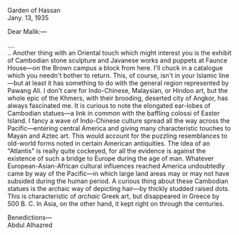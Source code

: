 Garden of Hassan    
Jany. 13, 1935

Dear Malik:—

....  
.. Another thing with an Oriental touch which might interest you is the exhibit of Cambodian stone sculpture and Javanese works and puppets at Faunce House—on the Brown campus a block from here. I'll chuck in a catalogue which you needn't bother to return. This, of course, isn't in your Islamic line—but at least it has something to do with the general region represented by Pawang Ali. I don't care for Indo-Chinese, Malaysian, or Hindoo art, but the whole epic of the Khmers, with their brooding, deserted city of Angkor, has always fascinated me. It is curious to note the elongated ear-lobes of Cambodian statues—a link in common with the baffling colossi of Easter Island. I fancy a wave of Indo-Chinese culture spread all the way across the Pacific—entering central America and giving many characteristic touches to Mayan and Aztec art. This would account for the puzzling resemblances to old-world forms noted in certain American antiquities. The idea of an "Atlantis" is really quite cockeyed, for all the evidence is against the existence of such a bridge to Europe during the age of man. Whatever European-Asian-African cultural influences reached America undoubtedly came by way of the Pacific—in which large land areas may or may not have subsided during the human period. A curious thing about these Cambodian statues is the archaic way of depicting hair—by thickly studded raised dots. This is characteristic of *archaic* Greek art, but disappeared in Greece by 500 B. C. In Asia, on the other hand, it kept right on through the centuries.

Benedictions—  
Abdul Alhazred
